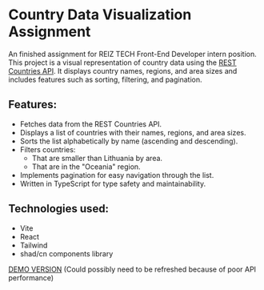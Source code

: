 # Country Data Visualization Assignment

An finished assignment for REIZ TECH Front-End Developer intern position. This project is a visual representation of country data using the [REST Countries API](https://restcountries.com). It displays country names, regions, and area sizes and includes features such as sorting, filtering, and pagination.

## Features:

- Fetches data from the REST Countries API.
- Displays a list of countries with their names, regions, and area sizes.
- Sorts the list alphabetically by name (ascending and descending).
- Filters countries:
  - That are smaller than Lithuania by area.
  - That are in the "Oceania" region.
- Implements pagination for easy navigation through the list.
- Written in TypeScript for type safety and maintainability.

## Technologies used:

- Vite
- React
- Tailwind
- shad/cn components library

[DEMO VERSION](https://r-t-bf5v.onrender.com/) (Could possibly need to be refreshed because of poor API performance)

